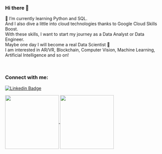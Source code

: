 ### Hi there 👋

<p></p>
<p>🌱 I’m currently learning Python and SQL.<br>
And I also dive a little into cloud technologies thanks to Google Cloud Skills Boost.<br>
With these skills, I want to start my journey as a Data Analyst or Data Engineer.<br> 
Maybe one day I will become a real Data Scientist 🤞<br>
I am interested in AR/VR, Blockchain, Computer Vision, Machine Learning, Artificial Intelligence and so on!
</p><br/>


### Connect with me:<br/>
[![Linkedin Badge](https://img.shields.io/badge/-black?logo=Linkedin&logoColor=white&link=https://www.linkedin.com/in/olena-babko-03207540/)](https://www.linkedin.com/in/olena-babko-03207540/) 
<br/>



<!--
**OlenaBabko/OlenaBabko** is a ✨ _special_ ✨ repository because its `README.md` (this file) appears on your GitHub profile.

Here are some ideas to get you started:

- 🔭 I’m currently working on ...
- 🌱 I’m currently learning ...
- 👯 I’m looking to collaborate on ...
- 🤔 I’m looking for help with ...
- 💬 Ask me about ...
- 📫 How to reach me: ...
- 😄 Pronouns: ...
- ⚡ Fun fact: ...
-->
<a href="https://github.com/OlenaBabko/github-readme-stats">
  <img height=175 align="center" src="https://github-readme-stats.vercel.app/api?username=OlenaBabko&show_icons=true&theme=buefy&rank_icon=github" />
</a>
<a href="https://github.com/OlenaBabko/convoychat">
  <img height=175 align="center" src="https://github-readme-stats.vercel.app/api/top-langs?username=OlenaBabko&layout=compact&langs_count=8&card_width=320&theme=buefy&hide=html" />
</a>
